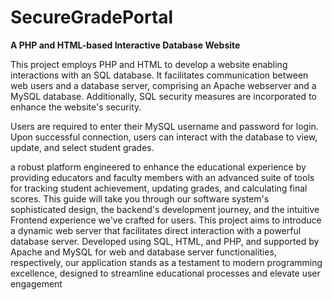 # **SecureGradePortal**
**A PHP and HTML-based Interactive Database Website**

This project employs PHP and HTML to develop a website enabling interactions with an SQL database. It facilitates communication between web users and a database server, comprising an Apache webserver and a MySQL database. Additionally, SQL security measures are incorporated to enhance the website's security.

Users are required to enter their MySQL username and password for login. Upon successful connection, users can interact with the database to view, update, and select student grades.

a robust platform engineered to enhance the educational experience by providing educators and faculty members with an advanced suite of tools for tracking student achievement, updating grades, and calculating final scores. This guide will take you through our software system's sophisticated design, the backend's development journey, and the intuitive Frontend experience we've crafted for users. This project aims to introduce a dynamic web server that facilitates direct interaction with a powerful database server. Developed using SQL, HTML, and PHP, and supported by Apache and MySQL for web and database server functionalities, respectively, our application stands as a testament to modern programming excellence, designed to streamline educational processes and elevate user engagement
